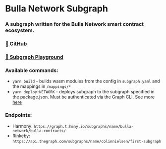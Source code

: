 # Bulla Network Subgraph

### A subgraph written for the Bulla Network smart contract ecosystem.

### [🔗 GitHub](https://github.com/bulla-network/bulla-network-subgraph)

### [🔗 Subgraph Playground](https://thegraph.com/hosted-service/subgraph/colinnielsen/first-subgraph)

### Available commands:

- `yarn build` - builds wasm modules from the config in `subgraph.yaml` and the mappings in `/mappings/*`
- `yarn deploy:NETWORK` - deploys subgraph to the subgraph specified in the package.json. Must be authenticated via the Graph CLI. See more [here](https://thegraph.com/docs/en/developer/quick-start/#4-deploy-to-the-subgraph-studio)

### Endpoints:

- Harmony: `https://graph.t.hmny.io/subgraphs/name/bulla-network/bulla-contracts/`
- Rinkeby: `https://api.thegraph.com/subgraphs/name/colinnielsen/first-subgraph`